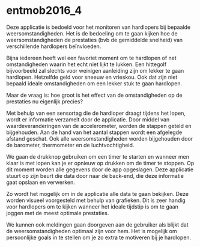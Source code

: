 # entmob2016_4

Deze applicatie is bedoeld voor het monitoren van hardlopers bij bepaalde weersomstandigheden.
Het is de bedoeling om te gaan kijken hoe de weersomstandigheden de prestaties (bvb de gemiddelde snelheid) van verschillende hardlopers beïnvloeden. 

Bijna iedereen heeft wel een favoriet moment om te hardlopen of net omstandigheden waarin het echt niet lijkt te lukken. Een hittegolf bijvoorbeeld zal slechts voor weinigen aanleiding zijn om lekker te gaan hardlopen.
Hetzelfde geld voor sneeuw en vrieskou. Ook dat zijn niet bepaald ideale omstandigheden om een lekker stuk te gaan hardlopen.

Maar de vraag is: hoe groot is het effect van de omstandigheden op de prestaties nu eigenlijk precies?

Met behulp van een sensortag die de hardloper draagt tijdens het lopen, wordt er informatie verzamelt door de applicatie.
Door middel van waardeveranderingen van de accelerometer, worden de stappen geteld en bijgehouden. Aan de hand van het aantal stappen wordt een afgelegde afstand geschat. Ook alle weersomstandigheden worden bijgehouden door de barometer, thermometer en de luchtvochtigheid.

We gaan de drukknop gebruiken om een timer te starten en wanneer men klaar is met lopen kan je er opnieuw op drukken om de timer te stoppen. Op dit moment worden alle gegevens door de app opgeslagen.
Deze applicatie stuurt op zijn beurt die data door naar de back-end, die deze informatie gaat opslaan en verwerken.

Zo wordt het mogelijk om in de applicatie alle data te gaan bekijken. Deze worden visueel voorgesteld met behulp van grafieken.
Dit is zeer handig voor hardlopers om te kijken wanneer het ideale tijdstip is om te gaan joggen met de meest optimale prestaties.

We kunnen ook meldingen gaan doorgeven aan de gebruiker als blijkt dat de weersomstandigheden optimaal zijn voor hem. Het is mogelijk om persoonlijke goals in te stellen om je zo extra te motiveren bij je hardlopen.

